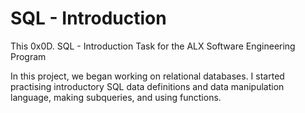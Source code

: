 # SQL - Introduction

This 0x0D. SQL - Introduction Task for the ALX Software Engineering Program

In this project, we began working on relational databases. I started practising introductory SQL data definitions and data manipulation language, making subqueries, and using functions.
